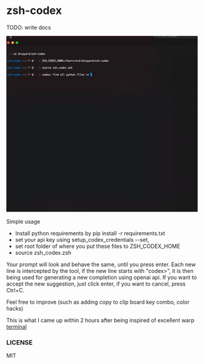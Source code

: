 # zsh-codex

TODO: write docs

![](images/simple.gif)

Simple usage

- Install python requirements by pip install -r requirements.txt
- set your api key using setup_codex_credentials --set,
- set root folder of where you put these files to ZSH_CODEX_HOME
- source zsh_codex.zsh

Your prompt will look and behave the same, until you press enter. Each new line is intercepted by the tool, if the new line starts with "codex>", it is then being used for generating a new completion using openai api. If you want to accept the new suggestion, just click enter, if you want to cancel, press Ctrl+C.

Feel free to improve (such as adding copy to clip board key combo, color hacks)

This is what I came up within 2 hours after being inspired of excellent warp [terminal](https://www.warp.dev)

### LICENSE

MIT
